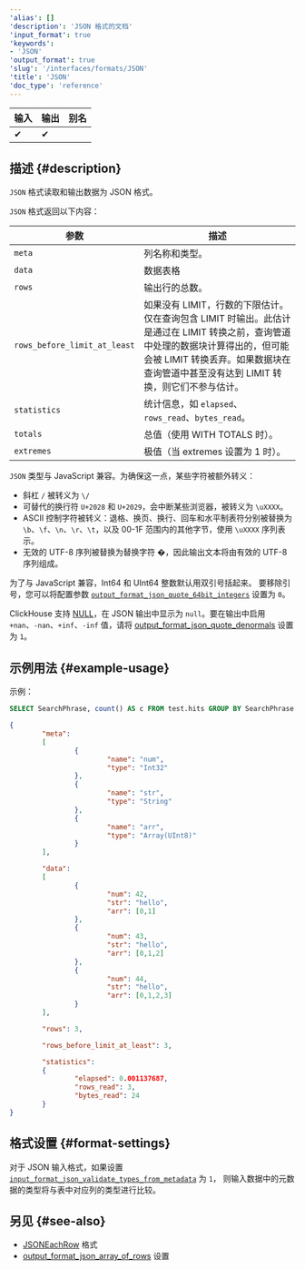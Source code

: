 ```yaml
---
'alias': []
'description': 'JSON 格式的文档'
'input_format': true
'keywords':
- 'JSON'
'output_format': true
'slug': '/interfaces/formats/JSON'
'title': 'JSON'
'doc_type': 'reference'
---
```


| 输入  | 输出  | 别名 |
|-------|--------|-------|
| ✔     | ✔      |       |

## 描述 {#description}

`JSON` 格式读取和输出数据为 JSON 格式。

`JSON` 格式返回以下内容：

| 参数                          | 描述                                                                                                                                                                                                                                    |
|------------------------------|--------------------------------------------------------------------------------------------------------------------------------------------------------------------------------------------------------------------------------------------|
| `meta`                       | 列名称和类型。                                                                                                                                                                                                                            |
| `data`                       | 数据表格                                                                                                                                                                                                                                |
| `rows`                       | 输出行的总数。                                                                                                                                                                                                                           |
| `rows_before_limit_at_least` | 如果没有 LIMIT，行数的下限估计。仅在查询包含 LIMIT 时输出。此估计是通过在 LIMIT 转换之前，查询管道中处理的数据块计算得出的，但可能会被 LIMIT 转换丢弃。如果数据块在查询管道中甚至没有达到 LIMIT 转换，则它们不参与估计。 |
| `statistics`                 | 统计信息，如 `elapsed`、`rows_read`、`bytes_read`。                                                                                                                                                                                   |
| `totals`                     | 总值（使用 WITH TOTALS 时）。                                                                                                                                                                                                          |
| `extremes`                   | 极值（当 extremes 设置为 1 时）。                                                                                                                                                                                                        |

`JSON` 类型与 JavaScript 兼容。为确保这一点，某些字符被额外转义：
- 斜杠 `/` 被转义为 `\/`
- 可替代的换行符 `U+2028` 和 `U+2029`，会中断某些浏览器，被转义为 `\uXXXX`。
- ASCII 控制字符被转义：退格、换页、换行、回车和水平制表符分别被替换为 `\b`、`\f`、`\n`、`\r`、`\t`，以及 00-1F 范围内的其他字节，使用 `\uXXXX` 序列表示。
- 无效的 UTF-8 序列被替换为替换字符 �，因此输出文本将由有效的 UTF-8 序列组成。

为了与 JavaScript 兼容，Int64 和 UInt64 整数默认用双引号括起来。
要移除引号，您可以将配置参数 [`output_format_json_quote_64bit_integers`](/operations/settings/settings-formats.md/#output_format_json_quote_64bit_integers) 设置为 `0`。

ClickHouse 支持 [NULL](/sql-reference/syntax.md)，在 JSON 输出中显示为 `null`。要在输出中启用 `+nan`、`-nan`、`+inf`、`-inf` 值，请将 [output_format_json_quote_denormals](/operations/settings/settings-formats.md/#output_format_json_quote_denormals) 设置为 `1`。

## 示例用法 {#example-usage}

示例：

```sql
SELECT SearchPhrase, count() AS c FROM test.hits GROUP BY SearchPhrase WITH TOTALS ORDER BY c DESC LIMIT 5 FORMAT JSON
```

```json
{
        "meta":
        [
                {
                        "name": "num",
                        "type": "Int32"
                },
                {
                        "name": "str",
                        "type": "String"
                },
                {
                        "name": "arr",
                        "type": "Array(UInt8)"
                }
        ],

        "data":
        [
                {
                        "num": 42,
                        "str": "hello",
                        "arr": [0,1]
                },
                {
                        "num": 43,
                        "str": "hello",
                        "arr": [0,1,2]
                },
                {
                        "num": 44,
                        "str": "hello",
                        "arr": [0,1,2,3]
                }
        ],

        "rows": 3,

        "rows_before_limit_at_least": 3,

        "statistics":
        {
                "elapsed": 0.001137687,
                "rows_read": 3,
                "bytes_read": 24
        }
}
```

## 格式设置 {#format-settings}

对于 JSON 输入格式，如果设置 [`input_format_json_validate_types_from_metadata`](/operations/settings/settings-formats.md/#input_format_json_validate_types_from_metadata) 为 `1`，
则输入数据中的元数据的类型将与表中对应列的类型进行比较。

## 另见 {#see-also}

- [JSONEachRow](/interfaces/formats/JSONEachRow) 格式
- [output_format_json_array_of_rows](/operations/settings/settings-formats.md/#output_format_json_array_of_rows) 设置
